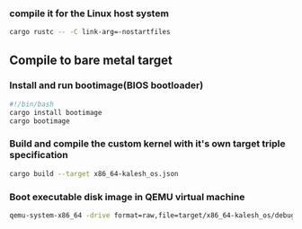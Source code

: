 ### compile it for the Linux host system

```bash
cargo rustc -- -C link-arg=-nostartfiles
```

## Compile to bare metal target

### Install and run bootimage(BIOS bootloader)
```bash
#!/bin/bash
cargo install bootimage
cargo bootimage
```

### Build and compile the custom kernel with it's own target triple specification
```bash
cargo build --target x86_64-kalesh_os.json
```

### Boot executable disk image in QEMU virtual machine

```bash
qemu-system-x86_64 -drive format=raw,file=target/x86_64-kalesh_os/debug/bootimage-kalesh_os.bin
```



